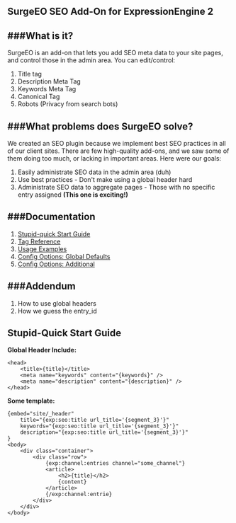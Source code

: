 SurgeEO SEO Add-On for ExpressionEngine 2
---

###What is it?
---
SurgeEO is an add-on that lets you add SEO meta data to your site pages, and control those in the admin area. You can edit/control:

1. Title tag
2. Description Meta Tag
3. Keywords Meta Tag
4. Canonical Tag
5. Robots (Privacy from search bots)

###What problems does SurgeEO solve?
---
We created an SEO plugin because we implement best SEO practices in all of our client sites. There are few high-quality add-ons, and we saw some of them doing too much, or lacking in important areas. Here were our goals:

1. Easily administrate SEO data in the admin area (duh)
2. Use best practices - Don't make using a global header hard
3. Administrate SEO data to aggregate pages - Those with no specific entry assigned **(This one is exciting!)**

###Documentation
---
1. [Stupid-quick Start Guide](/Surgeapps/Surge-E-O#stupid-quick-start-guide)
2. [Tag Reference](/Surgeapps/Surge-E-O/wiki/Tag-Reference)
3. [Usage Examples](/Surgeapps/Surge-E-O/wiki/Usage-Examples)
4. [Config Options: Global Defaults](/Surgeapps/Surge-E-O/wiki/Configuration)
5. [Config Options: Additional](/Surgeapps/Surge-E-O/wiki/Configuration)

###Addendum
---
1. How to use global headers
2. How we guess the entry_id





Stupid-Quick Start Guide
---

**Global Header Include:**

```
<head>
	<title>{title}</title>
	<meta name="keywords" content="{keywords}" />
	<meta name="description" content="{description}" />
</head>
```

**Some template:**

```
{embed="site/_header" 
	title="{exp:seo:title url_title='{segment_3}'}" 
	keywords="{exp:seo:title url_title='{segment_3}'}" 
	description="{exp:seo:title url_title='{segment_3}'}"
}
<body>
	<div class="container">
		<div class="row">
			{exp:channel:entries channel="some_channel"}
			<article>
				<h2>{title}</h2>
				{content}
			</article>
			{/exp:channel:entrie}
		</div>
	</div>
</body>
```
